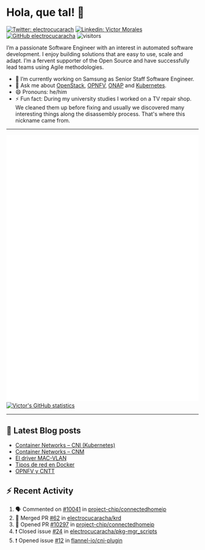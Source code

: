 # Hola, que tal! 👋

[![Twitter: electrocucarach](https://img.shields.io/twitter/follow/electrocucarach?style=social)](https://twitter.com/electrocucarach)
[![Linkedin: Victor Morales](https://img.shields.io/badge/-VictorMorales-blue?style=flat-square&logo=Linkedin&logoColor=white&link=https://www.linkedin.com/in/electrocucaracha/)](https://www.linkedin.com/in/electrocucaracha/)
[![GitHub electrocucaracha](https://img.shields.io/github/followers/electrocucaracha?label=follow&style=social)](https://github.com/electrocucaracha)
![visitors](https://visitor-badge.glitch.me/badge?page_id=electrocucaracha.electrocucaracha)

I’m a passionate Software Engineer with an interest in automated
software development. I enjoy building solutions that are easy to use,
scale and adapt. I’m a fervent supporter of the Open Source and have
successfully lead teams using Agile methodologies.

- 🔭 I’m currently working on Samsung as Senior Staff Software
Engineer.
- 💬 Ask me about [OpenStack](https://www.openstack.org/),
[OPNFV](https://www.opnfv.org/), [ONAP](https://www.onap.org/) and
[Kubernetes](https://kubernetes.io/).
- 😄 Pronouns: he/him
- ⚡ Fun fact: During my university studies I worked on a TV repair
shop. We cleaned them up before fixing and usually we discovered many
interesting things along the disassembly process. That's where this
nickname came from.

---

![Metrics](https://github.com/electrocucaracha/electrocucaracha/blob/master/github-metrics.svg)
[![Victor's GitHub statistics](https://github-readme-stats.vercel.app/api?username=electrocucaracha)](https://github.com/anuraghazra/github-readme-stats#github-stats-card)

---

## 📘 Latest Blog posts

<!-- BLOG-POST-LIST:START -->
- [Container Networks – CNI (Kubernetes)](https://electrocucaracha.com/2021/07/05/container-networks-cni/)
- [Container Networks – CNM](https://electrocucaracha.com/2020/08/28/container-network-model/)
- [El driver MAC-VLAN](https://electrocucaracha.com/2020/07/01/el-driver-mac-vlan/)
- [Tipos de red en Docker](https://electrocucaracha.com/2020/06/13/tipos-de-red-en-docker/)
- [OPNFV y CNTT](https://electrocucaracha.com/2020/05/29/opnfv-y-cntt/)
<!-- BLOG-POST-LIST:END -->

## :zap: Recent Activity

<!--START_SECTION:activity-->
1. 🗣 Commented on [#10041](https://github.com/project-chip/connectedhomeip/issues/10041) in [project-chip/connectedhomeip](https://github.com/project-chip/connectedhomeip)
2. 🎉 Merged PR [#62](https://github.com/electrocucaracha/krd/pull/62) in [electrocucaracha/krd](https://github.com/electrocucaracha/krd)
3. 💪 Opened PR [#10297](https://github.com/project-chip/connectedhomeip/pull/10297) in [project-chip/connectedhomeip](https://github.com/project-chip/connectedhomeip)
4. ❗️ Closed issue [#24](https://github.com/electrocucaracha/pkg-mgr_scripts/issues/24) in [electrocucaracha/pkg-mgr_scripts](https://github.com/electrocucaracha/pkg-mgr_scripts)
5. ❗️ Opened issue [#12](https://github.com/flannel-io/cni-plugin/issues/12) in [flannel-io/cni-plugin](https://github.com/flannel-io/cni-plugin)
<!--END_SECTION:activity-->
